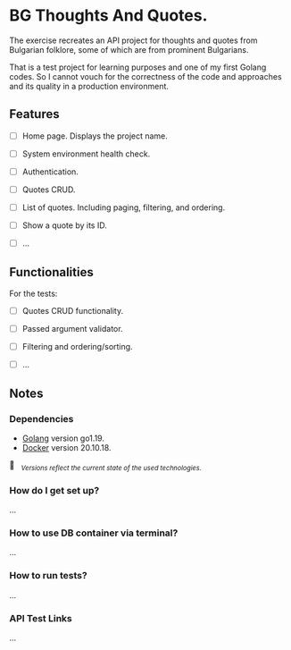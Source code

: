 # BG Thoughts And Quotes. #


The exercise recreates an API project for thoughts and quotes from Bulgarian folklore, some of which are from prominent Bulgarians.

That is a test project for learning purposes and one of my first Golang codes.
So I cannot vouch for the correctness of the code and approaches and its quality in a production environment.


## Features ##

- [ ] Home page. Displays the project name.
- [ ] System environment health check.
- [ ] Authentication.
- [ ] Quotes CRUD.
- [ ] List of quotes. Including paging, filtering, and ordering.
- [ ] Show a quote by its ID.
- [ ] ...


## Functionalities ##

For the tests:

- [ ] Quotes CRUD functionality.
- [ ] Passed argument validator.
- [ ] Filtering and ordering/sorting.
- [ ] ...


## Notes ##

### Dependencies ###

- [Golang](https://go.dev/dl/) version go1.19.
- [Docker](https://www.docker.com/) version 20.10.18.

&#x1F4CC; &nbsp; *<sub>Versions reflect the current state of the used technologies.</sub>*


### How do I get set up? ###

...


### How to use DB container via terminal? ###

...


### How to run tests? ###

...


### API Test Links ###

...



